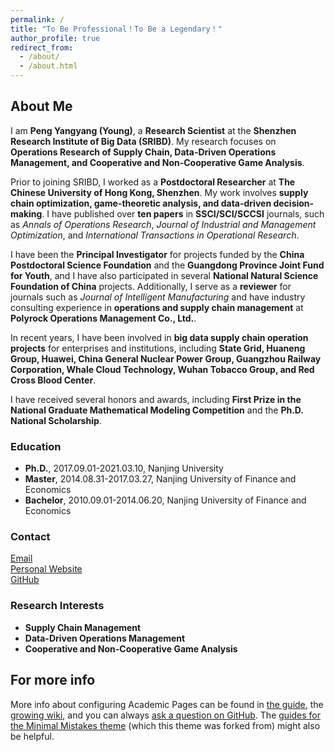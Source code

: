 ```yaml
---
permalink: /
title: "To Be Professional！To Be a Legendary！"
author_profile: true
redirect_from: 
  - /about/
  - /about.html
---
```


## About Me

I am **Peng Yangyang (Young)**, a **Research Scientist** at the **Shenzhen Research Institute of Big Data (SRIBD)**. My research focuses on **Operations Research of Supply Chain, Data-Driven Operations Management, and Cooperative and Non-Cooperative Game Analysis**.

Prior to joining SRIBD, I worked as a **Postdoctoral Researcher** at **The Chinese University of Hong Kong, Shenzhen**. My work involves **supply chain optimization, game-theoretic analysis, and data-driven decision-making**. I have published over **ten papers** in **SSCI/SCI/SCCSI** journals, such as *Annals of Operations Research*, *Journal of Industrial and Management Optimization*, and *International Transactions in Operational Research*.

I have been the **Principal Investigator** for projects funded by the **China Postdoctoral Science Foundation** and the **Guangdong Province Joint Fund for Youth**, and I have also participated in several **National Natural Science Foundation of China** projects. Additionally, I serve as a **reviewer** for journals such as *Journal of Intelligent Manufacturing* and have industry consulting experience in **operations and supply chain management** at **Polyrock Operations Management Co., Ltd.**.

In recent years, I have been involved in **big data supply chain operation projects** for enterprises and institutions, including **State Grid, Huaneng Group, Huawei, China General Nuclear Power Group, Guangzhou Railway Corporation, Whale Cloud Technology, Wuhan Tobacco Group, and Red Cross Blood Center**.

I have received several honors and awards, including **First Prize in the National Graduate Mathematical Modeling Competition** and the **Ph.D. National Scholarship**.

### Education  
- **Ph.D.**, 2017.09.01-2021.03.10, Nanjing University  
- **Master**, 2014.08.31-2017.03.27, Nanjing University of Finance and Economics  
- **Bachelor**, 2010.09.01-2014.06.20, Nanjing University of Finance and Economics  

### Contact  
[Email](mailto:yypeng@sribd.cn)  
[Personal Website](https://www.sribd.cn/en/teacher/974)  
[GitHub](https://github.com/youngpyy)


### Research Interests  
- **Supply Chain Management**  
- **Data-Driven Operations Management**  
- **Cooperative and Non-Cooperative Game Analysis**  



For more info
------
More info about configuring Academic Pages can be found in [the guide](https://academicpages.github.io/markdown/), the [growing wiki](https://github.com/academicpages/academicpages.github.io/wiki), and you can always [ask a question on GitHub](https://github.com/academicpages/academicpages.github.io/discussions). The [guides for the Minimal Mistakes theme](https://mmistakes.github.io/minimal-mistakes/docs/configuration/) (which this theme was forked from) might also be helpful.

